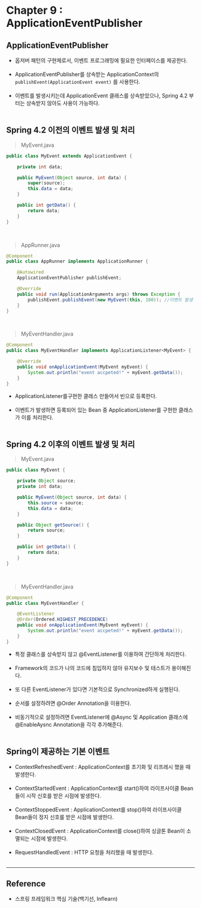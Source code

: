 Chapter 9 : ApplicationEventPublisher
=====================================

ApplicationEventPublisher
-------------------------

-	옵저버 패턴의 구현체로서, 이벤트 프로그래밍에 필요한 인터페이스를 제공한다.<br><br>
-	ApplicationEventPublisher를 상속받는 ApplicationContext의 `publishEvent(ApplicationEvent event)` 를 사용한다.<br><br>
-	이벤트를 발생시키는데 ApplicationEvent 클래스를 상속받았으나, Spring 4.2 부터는 상속받지 않아도 사용이 가능하다.<br><br>

Spring 4.2 이전의 이벤트 발생 및 처리
-------------------------------------

> MyEvent.java

```java
public class MyEvent extends ApplicationEvent {

    private int data;

    public MyEvent(Object source, int data) {
        super(source);
        this.data = data;
    }

    public int getData() {
        return data;
    }
}
```

<br>

> AppRunner.java

```java
@Component
public class AppRunner implements ApplicationRunner {

    @Autowired
    ApplicationEventPublisher publishEvent;

    @Override
    public void run(ApplicationArguments args) throws Exception {
        publishEvent.publishEvent(new MyEvent(this, 100)); //이벤트 발생
    }
}
```

<br>

> MyEventHandler.java

```java
@Component
public class MyEventHandler implements ApplicationListener<MyEvent> {

    @Override
    public void onApplicationEvent(MyEvent myEvent) {
        System.out.println("event accpeted!" + myEvent.getData());
    }
}
```

-	ApplicationListener<T>를구현한 클래스 만들어서 빈으로 등록한다.<br><br>
-	이벤트가 발생하면 등록되어 있는 Bean 중 ApplicationListener를 구현한 클래스가 이를 처리한다.<br><br>

Spring 4.2 이후의 이벤트 발생 및 처리
-------------------------------------

> MyEvent.java

```java
public class MyEvent {

    private Object source;
    private int data;

    public MyEvent(Object source, int data) {
        this.source = source;
        this.data = data;
    }

    public Object getSource() {
        return source;
    }

    public int getData() {
        return data;
    }
}
```

<br>

> MyEventHandler.java

```java
@Component
public class MyEventHandler {

    @EventListener
    @Order(Ordered.HIGHEST_PRECEDENCE)
    public void onApplicationEvent(MyEvent myEvent) {
        System.out.println("event accpeted!" + myEvent.getData());
    }
}
```

-	특정 클래스를 상속받지 않고 @EventListener를 이용하여 간단하게 처리한다.<br><br>
-	Framework의 코드가 나의 코드에 침입하지 않아 유지보수 및 테스트가 용이해진다.<br><br>
-	또 다른 EventListener가 있다면 기본적으로 Synchronized하게 실행된다.<br><br>
-	순서를 설정하려면 @Order Annotation을 이용한다.<br><br>
-	비동기적으로 설정하려면 EventListener에 @Async 및 Application 클래스에 @EnableAysnc Annotation을 각각 추가해준다.<br><br>

Spring이 제공하는 기본 이벤트
-----------------------------

-	ContextRefreshedEvent : ApplicationContext를 초기화 및 리프레시 했을 때 발생한다.<br><br>
-	ContextStartedEvent : ApplicationContext를 start()하여 라이프사이클 Bean들이 시작 신호를 받은 시점에 발생한다.<br><br>
-	ContextStoppedEvent : ApplicationContext를 stop()하여 라이프사이클 Bean들이 정지 신호를 받은 시점에 발생한다.<br><br>
-	ContextClosedEvent : ApplicationContext를 close()하여 싱글톤 Bean이 소멸되는 시점에 발생한다.<br><br>
-	RequestHandledEvent : HTTP 요청을 처리했을 때 발생한다.<br><br>

---

Reference
---------

-	스프링 프레임워크 핵심 기술(백기선, Inflearn)
